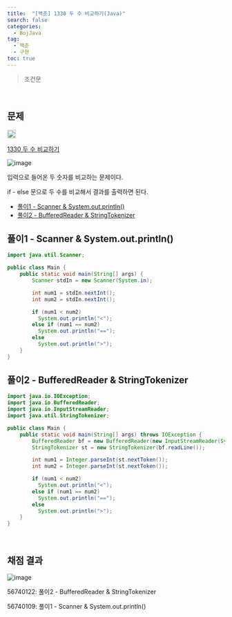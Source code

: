 ```yaml
---
title:  "[백준] 1330 두 수 비교하기(Java)"
search: false
categories: 
  - BojJava
tag:
  - 백준
  - 구현
toc: true
---
```


> 조건문

<br>

## 문제
<img src="https://static.solved.ac/tier_small/1.svg" width="20px"/>

[1330 두 수 비교하기](https://www.acmicpc.net/problem/1330)

![image](https://user-images.githubusercontent.com/87406514/222446119-df9615e8-2dce-49fe-930a-445bb0a2810a.png)

입력으로 들어온 두 숫자를 비교하는 문제이다.

if - else 문으로 두 수를 비교해서 결과를 출력하면 된다.

- [풀이1 - Scanner & System.out.println()](#풀이1---scanner--systemoutprintln)
- [풀이2 - BufferedReader & StringTokenizer](#풀이2---bufferedreader--stringtokenizer)

## 풀이1 - Scanner & System.out.println()
```java
import java.util.Scanner;

public class Main {
    public static void main(String[] args) {
        Scanner stdIn = new Scanner(System.in);

        int num1 = stdIn.nextInt();
        int num2 = stdIn.nextInt();

        if (num1 < num2) 
          System.out.println("<");
        else if (num1 == num2)
          System.out.println("==");
        else 
          System.out.println(">");
    }
}
```

## 풀이2 - BufferedReader & StringTokenizer
```java
import java.io.IOException;
import java.io.BufferedReader;
import java.io.InputStreamReader;
import java.util.StringTokenizer;

public class Main {
    public static void main(String[] args) throws IOException {
        BufferedReader bf = new BufferedReader(new InputStreamReader(System.in));
        StringTokenizer st = new StringTokenizer(bf.readLine());

        int num1 = Integer.parseInt(st.nextToken());
        int num2 = Integer.parseInt(st.nextToken());

        if (num1 < num2) 
          System.out.println("<");
        else if (num1 == num2)
          System.out.println("==");
        else 
          System.out.println(">");
    }
}
```

<br>

## 채점 결과
![image](https://user-images.githubusercontent.com/87406514/222446454-dd6a901a-76e4-4203-93c1-73afb901a261.png)

56740122: 풀이2 - BufferedReader & StringTokenizer

56740109: 풀이1 - Scanner & System.out.println()

